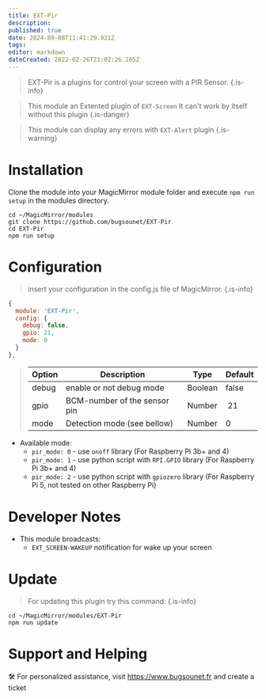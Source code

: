 ```yaml
---
title: EXT-Pir
description: 
published: true
date: 2024-09-08T11:41:29.921Z
tags: 
editor: markdown
dateCreated: 2022-02-26T21:02:26.205Z
---
```


> EXT-Pir is a plugins for control your screen with a PIR Sensor.
{.is-info}


> This module an Extented plugin of `EXT-Screen`
> It can't work by itself without this plugin
{.is-danger}

> This module can display any errors with `EXT-Alert` plugin
{.is-warning}

# Installation

Clone the module into your MagicMirror module folder and execute `npm run setup` in the modules directory.
```
cd ~/MagicMirror/modules
git clone https://github.com/bugsounet/EXT-Pir
cd EXT-Pir
npm run setup
```

# Configuration
> insert your configuration in the config.js file of MagicMirror.
{.is-info}


```js
{
  module: 'EXT-Pir',
  config: {
    debug: false,
    gpio: 21,
    mode: 0
  }
},
```

> | Option  | Description | Type | Default |
> | ------- | --- | --- | --- |
> | debug | enable or not debug mode | Boolean | false |
> | gpio | BCM-number of the sensor pin | Number | 21 |
> | mode | Detection mode (see bellow) | Number | 0 |

* Available mode:
   - `pir_mode: 0` - use `onoff` library (For Raspberry Pi 3b+ and 4)
   - `pir_mode: 1` - use python script with `RPI.GPIO` library (For Raspberry Pi 3b+ and 4)
   - `pir_mode: 2` - use python script with `gpiozero` library (For Raspberry Pi 5, not tested on other Raspberry Pi)

# Developer Notes

- This module broadcasts:
  * `EXT_SCREEN-WAKEUP` notification for wake up your screen

# Update
> For updating this plugin try this command:
{.is-info}

```
cd ~/MagicMirror/modules/EXT-Pir
npm run update
```

# Support and Helping
🛠️ For personalized assistance, visit https://www.bugsounet.fr and create a ticket
